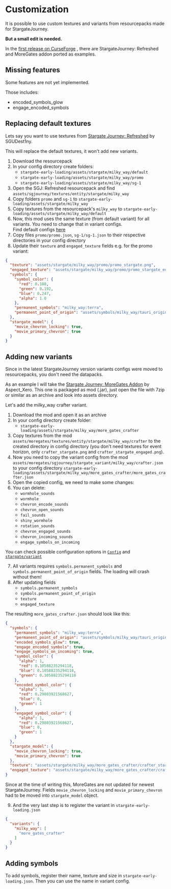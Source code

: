 # Customization

It is possible to use custom textures and variants
from resourcepacks made for StargateJourney.

**But a small edit is needed.**

In the [first release on CurseForge](https://www.curseforge.com/minecraft/mc-mods/stargate-early-loading/files/6218429/additional-files)
, there are StargateJourney: Refreshed and MoreGates addon ported as examples.

## Missing features

Some features are not yet implemented.

Those includes:

- encoded_symbols_glow
- engage_encoded_symbols

## Replacing default textures

Lets say you want to use textures from
[Stargate Journey: Refreshed](https://www.curseforge.com/minecraft/texture-packs/stargate-journey-refreshed)
by SGUDest1ny.

This will replace the default textures, it won't add new variants.

1. Download the resourcepack
2. In your config directory create folders:
    - `stargate-early-loading/assets/stargate/milky_way/default`
    - `stargate-early-loading/assets/stargate/milky_way/promo`
    - `stargate-early-loading/assets/stargate/milky_way/sg-1`
3. Open the SGJ: Refreshed resourcepack and find `assets/sgjourney/textures/entity/stargate/milky_way`
4. Copy folders `promo` and `sg-1` to `stargate-early-loading/assets/stargate/milky_way`
5. Copy textures from the resourcepack's `milky_way` to `stargate-early-loading/assets/stargate/milky_way/default`
6. Now, this mod uses the same texture (from default variant) for all variants. You need to change that in variant
   configs.  
   Find default configs
   [here](https://github.com/lukaskabc/StargateEarlyLoading/tree/main/src/main/resources/assets/stargate/milky_way)
7. Copy files `promo/promo.json`, `sg-1/sg-1.json` to their respective directories in your config directory
8. Update their `texture` and `engaged_texture` fields
   e.g. for the promo variant:

```json
{
  "texture": "assets/stargate/milky_way/promo/promo_stargate.png",
  "engaged_texture": "assets/stargate/milky_way/promo/promo_stargate_engaged.png",
  "symbols": {
    "symbol_color": {
      "red": 0.188,
      "green": 0.192,
      "blue": 0.247,
      "alpha": 1.0
    },
    "permanent_symbols": "milky_way:terra",
    "permanent_point_of_origin": "assets/symbols/milky_way/tauri_origin.png"
  },
  "stargate_model": {
    "movie_chevron_locking": true,
    "movie_primary_chevron": true
  }
}
```

## Adding new variants

Since in the latest StargateJourney version variants configs were moved to resourcepacks, you don't need the datapacks.

As an example I will take the
[Stargate Journey: MoreGates Addon](https://www.curseforge.com/minecraft/mc-mods/more-gates-mod-ver)
by Aspect_Xero.
This one is packaged as mod (.jar), just open the file with 7zip or similar as an archive and look into assets
directory.

Let's add the milky_way crafter variant.

1. Download the mod and open it as an archive
2. In your config directory create folder:
    - `stargate-early-loading/assets/stargate/milky_way/more_gates_crafter`
3. Copy textures from the mod
   `assets/moregates/textures/entity/stargate/milky_way/crafter`
   to the created directory in config directory
   (you don't need textures for event horizon, only `crafter_stargate.png` and `crafter_stargate_engaged.png`).
4. Now you need to copy the variant config from the mod
   `assets/moregates/sgjourney/stargate_variant/milky_way/crafter.json`
   to your config directory
   `stargate-early-loading/assets/stargate/milky_way/more_gates_crafter/more_gates_crafter.json`
5. Open the copied config, we need to make some changes:
6. You can delete:
    - `wormhole_sounds`
    - `wormhole`
    - `chevron_encode_sounds`
    - `chevron_open_sounds`
    - `fail_sounds`
    - `shiny_wormhole`
    - `rotation_sounds`
    - `chevron_engaged_sounds`
    - `chevron_incoming_sounds`
    - `engage_symbols_on_incoming`

You can check possible configuration options in
[
`Config`](https://github.com/lukaskabc/StargateEarlyLoading/blob/main/src/main/java/cz/lukaskabc/minecraft/mod_loader/loading/stargate_early_loading/Config.java)
and [
`stargate/variant`](https://github.com/lukaskabc/StargateEarlyLoading/tree/main/src/main/java/cz/lukaskabc/minecraft/mod_loader/loading/stargate_early_loading/stargate/variant)

7. All variants requires `symbols.permanent_symbols` and `symbols.permanent_point_of_origin` fields.
   The loading will crash without them!
8. After updating fields
    - `symbols.permanent_symbols`
    - `symbols.permanent_point_of_origin`
    - `texture`
    - `engaged_texture`

The resulting `more_gates_crafter.json` should look like this:

```json
{
  "symbols": {
    "permanent_symbols": "milky_way:terra",
    "permanent_point_of_origin": "assets/symbols/milky_way/tauri_origin.png",
    "encoded_symbols_glow": true,
    "engage_encoded_symbols": true,
    "engage_symbols_on_incoming": true,
    "symbol_color": {
      "alpha": 1,
      "red": 0.10588235294118,
      "blue": 0.10588235294118,
      "green": 0.10588235294118
    },
    "encoded_symbol_color": {
      "alpha": 1,
      "red": 0.29803921568627,
      "blue": 0,
      "green": 1
    },
    "engaged_symbol_color": {
      "alpha": 1,
      "red": 0.29803921568627,
      "blue": 0,
      "green": 1
    }
  },
  "stargate_model": {
    "movie_chevron_locking": true,
    "movie_primary_chevron": true
  },
  "texture": "assets/stargate/milky_way/more_gates_crafter/crafter_stargate.png",
  "engaged_texture": "assets/stargate/milky_way/more_gates_crafter/crafter_stargate_engaged.png"
}
```

Since at the time of writing this, MoreGates are not updated for newest StargateJourney.
Fields `movie_chevron_locking` and `movie_primary_chevron` had to be moved into `stargate_model` object.

9. And the very last step is to register the variant in `stargate-early-loading.json`

```json
{
  "variants": {
    "milky_way": [
      "more_gates_crafter"
    ]
  }
}
```

## Adding symbols

To add symbols, register their name, texture and size in `stargate-early-loading.json`.
Then you can use the name in variant config.
